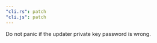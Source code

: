 ```yaml
---
"cli.rs": patch
"cli.js": patch
---
```


Do not panic if the updater private key password is wrong.
